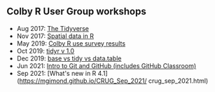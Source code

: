 ## Colby R User Group workshops 

   + Aug 2017: [The Tidyverse](https://mgimond.github.io/Presentations/Presentation_ColbyRUG_AUG2017.html)
   + Nov 2017: [Spatial data in R](https://mgimond.github.io/Presentations/Presentation_ColbyRUG_NOV2017.html)
   + May 2019: [Colby R use survey results](https://mgimond.github.io/Colby_R_use_2018_2019/index.html) 
   + Oct 2019: [tidyr v 1.0](https://mgimond.github.io/rug_2019_10/Index.html) 
   + Dec 2019: [base vs tidy vs data.table](https://mgimond.github.io/rug_2019_12/Index.html) 
   + Jun 2021: [Intro to Git and GitHub (includes GitHub Classroom)](https://mgimond.github.io/Colby-summer-git-workshop-2021/index.html)
   + Sep 2021: [What's new in R 4.1](https://mgimond.github.io/CRUG_Sep_2021/ crug_sep_2021.html)
